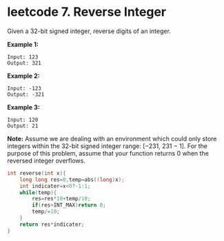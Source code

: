 # leetcode 7. Reverse Integer

Given a 32-bit signed integer, reverse digits of an integer.

**Example 1:**

```
Input: 123
Output: 321
```

**Example 2:**

```
Input: -123
Output: -321
```

**Example 3:**

```
Input: 120
Output: 21
```

**Note:**
Assume we are dealing with an environment which could only store integers within the 32-bit signed integer range: [−231,  231 − 1]. For the purpose of this problem, assume that your function returns 0 when the reversed integer overflows.

```c++
int reverse(int x){
    long long res=0,temp=abs((long)x);
    int indicater=x<0?-1:1;
    while(temp){
        res=res*10+temp/10;
        if(res>INT_MAX)return 0;
        temp/=10;
    }
    return res*indicater;
}
```

